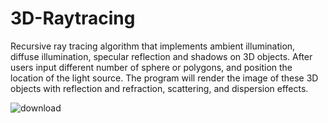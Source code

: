 # 3D-Raytracing
Recursive ray tracing algorithm that implements ambient illumination, diffuse illumination, specular reflection and shadows on 3D objects.
After users input different number of sphere or polygons, and position the location of the light source. The program will render the image of these 3D objects with reflection and refraction, scattering, and dispersion effects.

![download](https://user-images.githubusercontent.com/40074354/46881699-49f40300-ce1a-11e8-81a8-fcb71d2dcd59.jpg)
